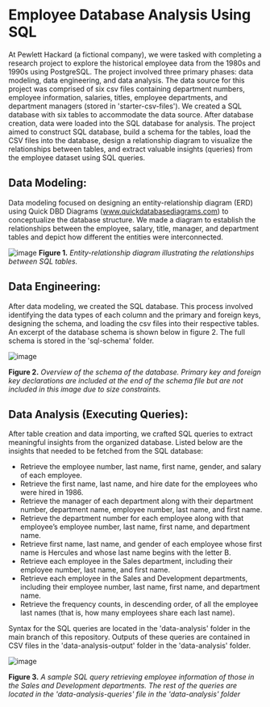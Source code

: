 # Employee Database Analysis Using SQL
At Pewlett Hackard (a fictional company), we were tasked with completing a research project to explore the historical employee data from the 1980s and 1990s using PostgreSQL. The project involved three primary phases: data modeling, data engineering, and data analysis. The data source for this project was comprised of six csv files containing department numbers, employee information, salaries, titles, employee departments, and department managers (stored in 'starter-csv-files'). We created a SQL database with six tables to accommodate the data source. After database creation, data were loaded into the SQL database for analysis. The project aimed to construct SQL database, build a schema for the tables, load the CSV files into the database, design a relationship diagram to visualize the relationships between tables, and extract valuable insights (queries) from the employee dataset using SQL queries.

## Data Modeling: 
Data modeling focused on designing an entity-relationship diagram (ERD) using Quick DBD Diagrams (www.quickdatabasediagrams.com) to conceptualize the database structure. We made a diagram to establish the relationships between the employee, salary, title, manager, and department tables and depict how different the entities were interconnected.

![image](https://github.com/nicholaishaw/sql-challenge/assets/135463220/b09e3011-c7b1-4faa-84e8-36ee54d1461d)
**Figure 1.** *Entity-relationship diagram illustrating the relationships between SQL tables.*

## Data Engineering:
After data modeling, we created the SQL database. This process involved identifying the data types of each column and the primary and foreign keys, designing the schema, and loading the csv files into their respective tables. An excerpt of the database schema is shown below in figure 2. The full schema is stored in the 'sql-schema' folder.

![image](https://github.com/nicholaishaw/sql-challenge/assets/135463220/9deec272-4811-471f-b5d5-5ff2c2227fec)

**Figure 2.** *Overview of the schema of the database. Primary key and foreign key declarations are included at the end of the schema file but are not included in this image due to size constraints.*

## Data Analysis (Executing Queries):
After table creation and data importing, we crafted SQL queries to extract meaningful insights from the organized database. Listed below are the insights that needed to be fetched from the SQL database:

* Retrieve the employee number, last name, first name, gender, and salary of each employee.
* Retrieve the first name, last name, and hire date for the employees who were hired in 1986.
* Retrieve the manager of each department along with their department number, department name, employee number, last name, and first name.
* Retrieve the department number for each employee along with that employee’s employee number, last name, first name, and department name.
* Retrieve first name, last name, and gender of each employee whose first name is Hercules and whose last name begins with the letter B.
* Retrieve each employee in the Sales department, including their employee number, last name, and first name.
* Retrieve each employee in the Sales and Development departments, including their employee number, last name, first name, and department name.
* Retrieve the frequency counts, in descending order, of all the employee last names (that is, how many employees share each last name).

Syntax for the SQL queries are located in the 'data-analysis' folder in the main branch of this repository. Outputs of these queries are contained in CSV files in the 'data-analysis-output' folder in the 'data-analysis' folder.

![image](https://github.com/nicholaishaw/sql-challenge/assets/135463220/b551fb7b-310a-4364-aef1-17f47bd0fd86)

**Figure 3.** *A sample SQL query retrieving employee information of those in the Sales and Development departments. The rest of the queries are located in the 'data-analysis-queries' file in the 'data-analysis' folder*
